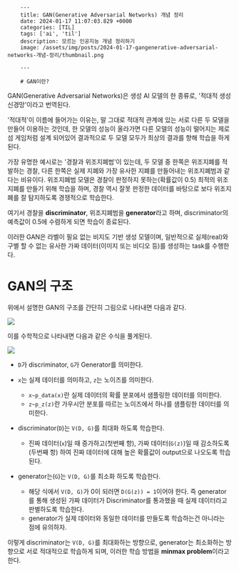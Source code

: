 

        ---
        title: GAN(Generative Adversarial Networks) 개념 정리
        date: 2024-01-17 11:07:03.829 +0000
        categories: [TIL]
        tags: ['ai', 'til']
        description: 모르는 인공지능 개념 정리하기
        image: /assets/img/posts/2024-01-17-gangenerative-adversarial-networks-개념-정리/thumbnail.png
        
        ---

        # GAN이란?

GAN(Generative Adversarial Networks)은 생성 AI 모델의 한 종류로, '적대적 생성 신경망'이라고 번역된다.

'적대적'이 이름에 들어가는 이유는, 말 그대로 적대적 관계에 있는 서로 다른 두 모델을 만들어 이용하는 것인데, 한 모델의 성능이 올라가면 다른 모델의 성능이 떨어지는 제로섬 게임처럼 설계 되어있어 결과적으로 두 모델 모두가 최상의 결과를 향해 학습을 하게 된다.

가장 유명한 예시로는 '경찰과 위조지폐범'이 있는데, 두 모델 중 한쪽은 위조지폐를 적발하는 경찰, 다른 한쪽은 실제 지폐와 가장 유사한 지폐를 만들어내는 위조지폐범과 같다는 비유이다.
위조지폐범 모델은 경찰이 판정하지 못하는(확률값이 0.5) 최적의 위조지폐를 만들기 위해 학습을 하며, 경찰 역시 잘못 판정한 데이터를 바탕으로 보다 위조지폐를 잘 탐지하도록 경쟁적으로 학습한다.

여기서 경찰을 **discriminator**, 위조지폐범을 **generator**라고 하며, discriminator의 예측값이 0.5에 수렴하게 되면 학습이 종료된다.

이러한 GAN은 라벨이 필요 없는 비지도 기반 생성 모델이며, 
일반적으로 실제(real)와 구별 할 수 없는 유사한 가짜 데이터(이미지 또는 비디오 등)를 생성하는 task를 수행한다.

# GAN의 구조

위에서 설명한 GAN의 구조를 간단히 그림으로 나타내면 다음과 같다.

![](/assets/img/posts/2024-01-17-gangenerative-adversarial-networks-개념-정리/img0.png)

이를 수학적으로 나타내면 다음과 같은 수식을 풀게된다.

![](/assets/img/posts/2024-01-17-gangenerative-adversarial-networks-개념-정리/img1.png)

- `D`가 discriminator, `G`가 Generator를 의미한다.
- `x`는 실제 데이터를 의미하고, `z`는 노이즈를 의미한다.
  - `x~p_data(x)`란 실제 데이터의 확률 분포에서 샘플링한 데이터를 의미한다.
  - `z~p_z(z)`란 가우시안 분포를 따르는 노이즈에서 하나를 샘플링한 데이터를 의미한다.


- discriminator(`D`)는 `V(D, G)`를 최대화 하도록 학습한다. 
  - 진짜 데이터(`x`)일 때 증가하고(첫번째 항), 가짜 데이터(`G(z)`)일 때 감소하도록(두번째 항) 하여 진짜 데이터에 대해 높은 확률값이 output으로 나오도록 학습된다.
- generator는(`G`)는 `V(D, G)`를 최소화 하도록 학습한다.
  - 해당 식에서 `V(D, G)`가 0이 되러면 `D(G(z)) = 1`이어야 한다. 즉 generator를 통해 생성된 가짜 데이터가 Discriminator를 통과했을 때 실제 데이터라고 판별하도록 학습한다.
  - generator가 실제 데이터와 동일한 데이터를 만들도록 학습하는건 아니라는 점에 유의하자.

이렇게 discriminator는 `V(D, G)`를 최대화하는 방향으로, generator는 최소화하는 방향으로 서로 적대적으로 학습하게 되며, 이러한 학습 방법을 **minmax problem**이라고 한다.

        